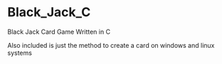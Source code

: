 # Black_Jack_C

Black Jack Card Game Written in C


Also included is just the method to create a card on windows and linux systems
